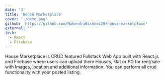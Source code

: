 ```yaml
---
date: '3'
title: 'House Marketplace'
cover: './demo.png'
github: 'https://github.com/MahendraBishnoi29/house-marketplace'
external: ''
tech:
  - React
  - Firebase
---
```


House Marketplace is CRUD featured Fullstack Web App built with React.js and Firebase where users can upload there Houses, Flat or PG for rent/sale with Images, location and additional information. You can perform all crud functionality with your posted listing.
